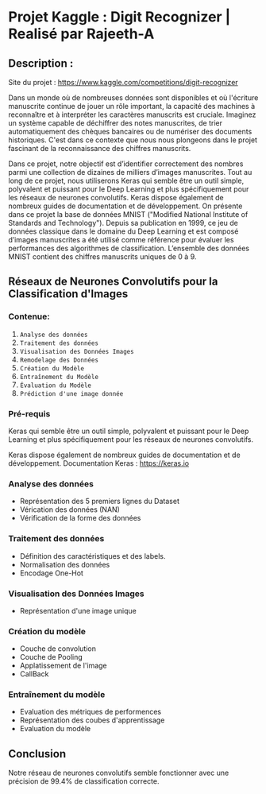 # Projet Kaggle : Digit Recognizer | Realisé par Rajeeth-A

## Description :

Site du projet : https://www.kaggle.com/competitions/digit-recognizer

Dans un monde où de nombreuses données sont disponibles et où l'écriture manuscrite continue de jouer un rôle important, la capacité des machines à reconnaître et à interpréter les caractères manuscrits est cruciale. Imaginez un système capable de déchiffrer des notes manuscrites, de trier automatiquement des chèques bancaires ou de numériser des documents historiques. C'est dans ce contexte que nous nous plongeons dans le projet fascinant de la reconnaissance des chiffres manuscrits. 

Dans ce projet, notre objectif est d’identifier correctement des nombres parmi une collection de dizaines de milliers
d’images manuscrites. Tout au long de ce projet, nous utiliserons Keras qui semble être un outil simple, polyvalent et
puissant pour le Deep Learning et plus spécifiquement pour les réseaux de neurones convolutifs. Keras dispose également
de nombreux guides de documentation et de développement. On présente dans ce projet la base de données MNIST
("Modified National Institute of Standards and Technology"). Depuis sa publication en 1999, ce jeu de données classique
dans le domaine du Deep Learning et est composé d’images manuscrites a été utilisé comme référence pour évaluer les
performances des algorithmes de classification. L’ensemble des données MNIST contient des chiffres manuscrits uniques
de 0 à 9.

## Réseaux de Neurones Convolutifs pour la Classification d'Images
### Contenue:
1. `Analyse des données`
2. `Traitement des données`
3. `Visualisation des Données Images`
4. `Remodelage des Données`
5. `Création du Modèle`
6. `Entraînement du Modèle`
7. `Évaluation du Modèle`
8. `Prédiction d'une image donnée`

### Pré-requis

Keras qui semble être un outil simple, polyvalent et puissant pour le Deep Learning et plus spécifiquement pour les réseaux de neurones convolutifs.

Keras dispose également de nombreux guides de documentation et de développement.
Documentation Keras : https://keras.io

### Analyse des données

- Représentation des 5 premiers lignes du Dataset
- Vérication des données (NAN)
- Vérification de la forme des données

### Traitement des données

- Définition des caractéristiques et des labels.
- Normalisation des données
- Encodage One-Hot

### Visualisation des Données Images

- Représentation d'une image unique

### Création du modèle

- Couche de convolution
- Couche de Pooling
- Applatissement de l'image
- CallBack

### Entraînement du modèle

- Evaluation des métriques de performences
- Représentation des coubes d'apprentissage
- Evaluation du modèle

## Conclusion

Notre réseau de neurones convolutifs semble fonctionner avec une précision de 99.4% de classification correcte.